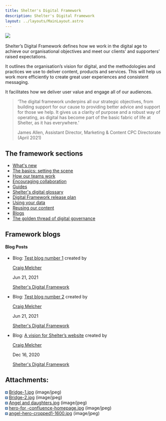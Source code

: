 ```yaml
---
title: Shelter's Digital Framework
description: Shelter's Digital Framework
layout: ../layouts/MainLayout.astro
---
```


![](attachments/404422880/965148718.jpg)

Shelter’s Digital Framework defines how we work in the digital age to achieve our organisational objectives and meet our clients’ and supporters’ raised expectations.

It outlines the organisation’s vision for digital, and the methodologies and practices we use to deliver content, products and services. This will help us work more efficiently to create great user experiences and consistent messaging.

It facilitates how we deliver user value and engage all of our audiences.

> ‘The digital framework underpins all our strategic objectives, from building support for our cause to providing better advice and support for those we help. It gives us a clarity of purpose and a robust way of operating, as digital has become part of the basic fabric of life at Shelter, as it has everywhere.’
>
> James Allen, Assistant Director, Marketing & Content CPC Directorate (April 2021)

## The framework sections

- [What's new](What%27s-new_937033868.html)
- [The basics: setting the scene](482967586.html)
- [How our teams work](How-our-teams-work_483065869.html)
- [Encouraging collaboration](Encouraging-collaboration_482967593.html)
- [Guides](Guides_442138636.html)
- [Shelter's digital glossary](Shelter%27s-digital-glossary_712245258.html)
- [Digital Framework release plan](Digital-Framework-release-plan_521797728.html)
- [Using your data](Using-your-data_797868137.html)
- [Reusing our content](Reusing-our-content_795902152.html)
- [Blogs](Blogs_825852006.html)
- [The golden thread of digital governance](The-golden-thread-of-digital-governance_937656545.html)

## Framework blogs

#### Blog Posts

- Blog: [Test blog number 1](/wiki/spaces/GTS/blog/2021/06/21/779485327/Test+blog+number+1) created by

  [Craig Melcher](/wiki/people/5b56e627f105142da5e382a0)

  Jun 21, 2021

  [Shelter's Digital Framework](/wiki/spaces/GTS)

- Blog: [Test blog number 2](/wiki/spaces/GTS/blog/2021/06/21/779518009/Test+blog+number+2) created by

  [Craig Melcher](/wiki/people/5b56e627f105142da5e382a0)

  Jun 21, 2021

  [Shelter's Digital Framework](/wiki/spaces/GTS)

- Blog: [A vision for Shelter’s website](/wiki/spaces/GTS/blog/2020/12/16/404914501) created by

  [Craig Melcher](/wiki/people/5b56e627f105142da5e382a0)

  Dec 16, 2020

  [Shelter's Digital Framework](/wiki/spaces/GTS)

## Attachments:

![](images/icons/bullet_blue.gif) [Bridge-1.jpg](attachments/404422880/566985318.jpg) (image/jpeg)  
![](images/icons/bullet_blue.gif) [Bridge-2.jpg](attachments/404422880/569278637.jpg) (image/jpeg)  
![](images/icons/bullet_blue.gif) [Angel and daughters.jpg](attachments/404422880/963510275.jpg) (image/jpeg)  
![](images/icons/bullet_blue.gif) [hero-for -confluence-homepage.jpg](attachments/404422880/963280946.jpg) (image/jpeg)  
![](images/icons/bullet_blue.gif) [angel-hero-cropped1-1600.jpg](attachments/404422880/965148718.jpg) (image/jpeg)
